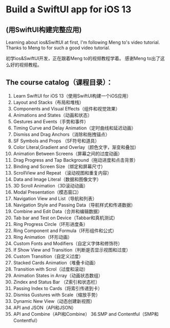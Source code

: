 # Build a SwiftUI app for iOS 13
## (用SwiftUI构建完整应用)

Learning about ios&SwiftUI at first, I'm following Meng to's video tutorial.
Thanks to Meng to for such a good video tutorial.

初学ios&SwiftUI开发，正在跟着Meng to的视频教程学着。
感谢Meng to出了这么好的视频教程。

## The course catalog（课程目录）：
  1. Learn SwiftUI for iOS 13（使用SwiftUI构建一个iOS应用）
  2. Layout and Stacks（布局和堆栈）
  3. Components and Visual Effects（组件和视觉效果）
  4. Animations and States（动画和状态）
  5. Gestures and  Events（手势和事件）
  6. Timing Curve and Delay Animation（定时曲线和延迟动画）
  7. Dismiss and Drag Anchors（消除和拖拽锚点）
  8. SF Symbols and Props （SF符号和道具）
  9. Color Literal,Gradient and Overlay（颜色文字，渐变和叠加）
  10. Animation Between Screens（屏幕之间的过度动画）
  11. Drag Progress and Tap Background（拖动进度和点击背景）
  12. Binding and Screen Size（绑定和屏幕尺寸）
  13. ScrollView and Repeat （滚动视图和重复内容）
  14. Data and Image Literal（数据和图像文字）
  15. 3D Scroll Animation（3D滚动动画）
  16. Modal Presentation（模态窗口）
  17. Navigation  View and List（导航和列表）
  18. Navigation Style and Passing Data（导航样式和传递数据）
  19. Combine and Edit Data（合并和编辑数据）
  20. Tab bar and Test on Device（Tabbar和真机测试）
  21. Ring Progress Circle（环形进度条）
  22. Ring Component and Formula（环形组件和公式）
  23. Ring Animation（环形动画）
  24. Custom Fonts and Modifiers（自定义字体和修饰符）
  25. If Show View and Transition（判断是否显示视图和过度）
  26. Custom Transition（自定义过度）
  27. Stacked Cards Animation（堆叠卡动画）
  28. Transition with Scrol（过度和滚动）
  29. Animation  States in Array（动画状态数组）
  30. Zindex and Status Bar （Z索引和状态栏）
  31. Passing Index to Cards（将索引传递到卡）
  32. Dismiss Gustures with Scale（缩放手势）
  33. Dynamic New View（动态创建新视图）
  34. API and JSON（API和JSON）
  35. API and Combine（API和Combine）
  36.SMP and Contentful（SMP和Contentful）
